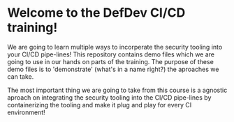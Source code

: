 
# Welcome to the DefDev CI/CD training!

[logo]: https://pbs.twimg.com/profile_images/961014873978228737/CAPg0U_z_400x400.jpg "DefDev"

We are going to learn multiple ways to incorperate the security tooling into your CI/CD pipe-lines!
This repository contains demo files which we are going to use in our hands on parts of the training.
The purpose of these demo files is to 'demonstrate' (what's in a name right?) the aproaches we can take.

The most important thing we are going to take from this course is a agnostic aproach on integrating the 
security tooling into the CI/CD pipe-lines by containerizing the tooling and make it plug and play for every
CI environment!

